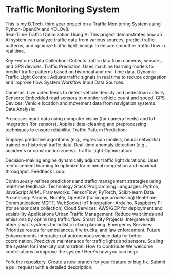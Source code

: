 # Traffic Monitoring System
 This is my B.Tech. third year project on a Traffic Monitoring System using Python-OpenCV and YOLOv8.  
 Real-Time Traffic Optimization Using AI
This project demonstrates how an AI system can analyze traffic data from various sources, predict traffic patterns, and optimize traffic light timings to ensure smoother traffic flow in real time.

Key Features
Data Collection: Collects traffic data from cameras, sensors, and GPS devices.
Traffic Prediction: Uses machine learning models to predict traffic patterns based on historical and real-time data.
Dynamic Traffic Light Control: Adjusts traffic signals in real time to reduce congestion and improve flow.
System Workflow
Input Data Sources:

Cameras: Live video feeds to detect vehicle density and pedestrian activity.
Sensors: Embedded road sensors to monitor vehicle count and speed.
GPS Devices: Vehicle location and movement data from navigation systems.
Data Analysis:

Processes input data using computer vision (for camera feeds) and IoT integration (for sensors).
Applies data-cleaning and preprocessing techniques to ensure reliability.
Traffic Pattern Prediction:

Employs predictive algorithms (e.g., regression models, neural networks) trained on historical traffic data.
Real-time anomaly detection (e.g., accidents or construction zones).
Traffic Light Optimization:

Decision-making engine dynamically adjusts traffic light durations.
Uses reinforcement learning to optimize for minimal congestion and maximal throughput.
Feedback Loop:

Continuously refines predictions and traffic management strategies using real-time feedback.
Technology Stack
Programming Languages: Python, JavaScript
AI/ML Frameworks: TensorFlow, PyTorch, Scikit-learn
Data Processing: Pandas, NumPy, OpenCV (for image processing)
Real-time Communication: MQTT, WebSocket
IoT Integration: Arduino, Raspberry Pi (for sensor data collection)
Cloud Services: AWS/GCP for deployment and scalability
Applications
Urban Traffic Management: Reduce wait times and emissions by optimizing traffic flow.
Smart City Projects: Integrate with other smart systems for holistic urban planning.
Emergency Services: Prioritize routes for ambulances, fire trucks, and law enforcement.
Future Enhancements
Integration of autonomous vehicle data for better coordination.
Predictive maintenance for traffic lights and sensors.
Scaling the system for inter-city optimization.
How to Contribute
We welcome contributions to improve the system! Here's how you can help:

Fork the repository.
Create a new branch for your feature or bug fix.
Submit a pull request with a detailed description.
